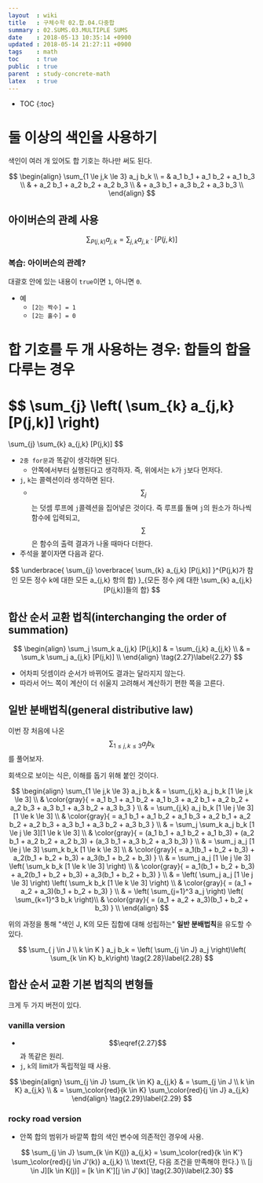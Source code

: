 ```yaml
---
layout  : wiki
title   : 구체수학 02.합.04.다중합
summary : 02.SUMS.03.MULTIPLE SUMS
date    : 2018-05-13 10:35:14 +0900
updated : 2018-05-14 21:27:11 +0900
tags    : math
toc     : true
public  : true
parent  : study-concrete-math
latex   : true
---
```

* TOC
{:toc}

# 둘 이상의 색인을 사용하기

색인이 여러 개 있어도 합 기호는 하나만 써도 된다.

$$
\begin{align}
\sum_{1 \le j,k \le 3} a_j b_k \\
  = & a_1 b_1 + a_1 b_2 + a_1 b_3 \\
    & + a_2 b_1 + a_2 b_2 + a_2 b_3 \\
    & + a_3 b_1 + a_3 b_2 + a_3 b_3 \\
\end{align}
$$

## 아이버슨의 관례 사용

$$
\sum_{P(j,k)} a_{j,k} = \sum_{j,k} a_{j,k} \cdot [ P(j,k) ]
$$

### 복습: 아이버슨의 관례?

대괄호 안에 있는 내용이 `true`이면 `1`, 아니면 `0`.

* 예
    * `[2는 짝수] = 1`
    * `[2는 홀수] = 0`

# 합 기호를 두 개 사용하는 경우: 합들의 합을 다루는 경우

$$
\sum_{j} \left( \sum_{k} a_{j,k} [P(j,k)] \right)
=
\sum_{j} \sum_{k} a_{j,k} [P(j,k)]
$$

* `2중 for문`과 똑같이 생각하면 된다.
    * 안쪽에서부터 실행된다고 생각하자. 즉, 위에서는 `k`가 `j`보다 먼저다.
* `j`, `k`는 콜렉션이라 생각하면 된다.
    * $$\sum_j$$는 덧셈 루프에 `j`콜렉션을 집어넣은 것이다. 즉 루프를 돌며 `j`의 원소가 하나씩 함수에 입력되고, $$\sum$$은 함수의 출력 결과가 나올 때마다 더한다.
* 주석을 붙이자면 다음과 같다.

$$
\underbrace{
    \sum_{j}
    \overbrace{
        \sum_{k} a_{j,k} [P(j,k)]
    }^{P(j,k)가 참인 모든 정수 k에 대한 모든 a_{j,k} 항의 합}
}_{모든 정수 j에 대한 \sum_{k} a_{j,k} [P(j,k)]들의 합}
$$

## 합산 순서 교환 법칙(interchanging the order of summation)

$$
\begin{align}
\sum_j \sum_k a_{j,k} [P(j,k)]
    & = \sum_{j,k} a_{j,k} \\
    & = \sum_k \sum_j a_{j,k} [P(j,k)] \\
\end{align}
\tag{2.27}\label{2.27}
$$

* 어차피 덧셈이라 순서가 바뀌어도 결과는 달라지지 않는다.
* 따라서 어느 쪽이 계산이 더 쉬울지 고려해서 계산하기 편한 쪽을 고른다.

## 일반 분배법칙(general distributive law)

이번 장 처음에 나온 $$ \sum_{1 \le j,k \le 3} a_j b_k $$ 를 풀어보자.

회색으로 보이는 식은, 이해를 돕기 위해 붙인 것이다.

$$
\begin{align}
\sum_{1 \le j,k \le 3} a_j b_k
    & = \sum_{j,k} a_j b_k [1 \le j,k \le 3] \\
    & \color{gray}{ = a_1 b_1 + a_1 b_2 + a_1 b_3 + a_2 b_1 + a_2 b_2 + a_2 b_3 + a_3 b_1 + a_3 b_2 + a_3 b_3 } \\
    & = \sum_{j,k} a_j b_k [1 \le j \le 3][1 \le k \le 3] \\
    & \color{gray}{ = a_1 b_1 + a_1 b_2 + a_1 b_3 + a_2 b_1 + a_2 b_2 + a_2 b_3 + a_3 b_1 + a_3 b_2 + a_3 b_3 } \\
    & = \sum_j \sum_k a_j b_k [1 \le j \le 3][1 \le k \le 3] \\
    & \color{gray}{ = (a_1 b_1 + a_1 b_2 + a_1 b_3) + (a_2 b_1 + a_2 b_2 + a_2 b_3) + (a_3 b_1 + a_3 b_2 + a_3 b_3) } \\
    & = \sum_j a_j [1 \le j \le 3] \sum_k b_k [1 \le k \le 3] \\
    & \color{gray}{ = a_1(b_1 + b_2 + b_3) + a_2(b_1 + b_2 + b_3) + a_3(b_1 + b_2 + b_3) } \\
    & = \sum_j a_j [1 \le j \le 3] \left( \sum_k b_k [1 \le k \le 3] \right) \\
    & \color{gray}{ = a_1(b_1 + b_2 + b_3) + a_2(b_1 + b_2 + b_3) + a_3(b_1 + b_2 + b_3) } \\
    & = \left( \sum_j a_j [1 \le j \le 3] \right) \left( \sum_k b_k [1 \le k \le 3] \right) \\
    & \color{gray}{ = (a_1 + a_2 + a_3)(b_1 + b_2 + b_3) } \\
    & = \left( \sum_{j=1}^3 a_j \right) \left( \sum_{k=1}^3 b_k \right)\\
    & \color{gray}{ = (a_1 + a_2 + a_3)(b_1 + b_2 + b_3) } \\
\end{align}
$$

위의 과정을 통해 "색인 J, K의 모든 집합에 대해 성립하는" **일반 분배법칙**을 유도할 수 있다.

$$
\sum_{ j \in J \\ k \in K } a_j b_k = \left( \sum_{j \in J} a_j \right)\left( \sum_{k \in K} b_k\right)
\tag{2.28}\label{2.28}
$$

## 합산 순서 교환 기본 법칙의 변형들

크게 두 가지 버전이 있다.

### vanilla version

* $$\eqref{2.27}$$과 똑같은 원리.
* `j`, `k`의 limit가 독립적일 때 사용.

$$
\begin{align}
\sum_{j \in J} \sum_{k \in K} a_{j,k}
    & = \sum_{j \in J \\ k \in K} a_{j,k} \\
    & = \sum_\color{red}{k \in K} \sum_\color{red}{j \in J} a_{j,k}
\end{align}
\tag{2.29}\label{2.29}
$$

### rocky road version

* 안쪽 합의 범위가 바깥쪽 합의 색인 변수에 의존적인 경우에 사용.

$$
\sum_{j \in J} \sum_{k \in K(j)} a_{j,k} = \sum_\color{red}{k \in K'} \sum_\color{red}{j \in J'(k)} a_{j,k} \\
\text{단, 다음 조건을 만족해야 한다.} \\
[j \in J][k \in K(j)] = [k \in K'][j \in J'(k)]
\tag{2.30}\label{2.30}
$$
